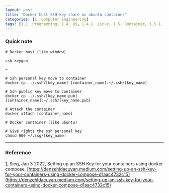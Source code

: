 ```yaml
---
layout: post
title: "Docker host SSH-key share on ubuntu container"
categories: [1. Computer Engineering]
tags: [1.1. Programming, 1.4. OS, 1.4.1. Linux, 1.5. Container, 1.5.1. Docker, 1.7. Network]
---
```


### Quick note

```
# Docker host (like window)

ssh-keygen

~

# Ssh personal key move to container
docker cp ../.ssh/[key_name] [container_name]:~/.ssh/[key_name]

# Ssh public key move to container
docker cp ../.ssh/[key_name.pub] [container_name]:~/.ssh/[key_name.pub]

# Attach the container
docker attach [container_name]

# Docker container (like ubuntu)

# Give rights the ssh personal key
chmod 600 ~/.ssg/[key_name]
```

---
### Reference

<a href="#footnote_1_2" name="footnote_1_1">1.</a> Sieg, Jan 3 2022, Setting up an SSH Key for your containers using docker compose, [https://denzehldacuyan.medium.com/setting-up-an-ssh-key-for-your-containers-using-docker-compose-d1aac4732c15](https://denzehldacuyan.medium.com/setting-up-an-ssh-key-for-your-containers-using-docker-compose-d1aac4732c15)